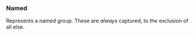 ### <a id="McUtils.Parsers.RegexPatterns.Named">Named</a>
Represents a named group. These are _always_ captured, to the exclusion of all else.


